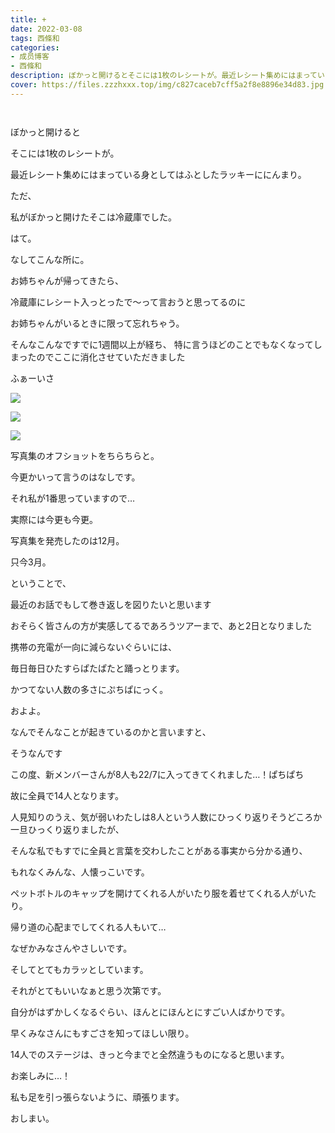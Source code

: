 ```yaml
---
title: +
date: 2022-03-08
tags: 西條和
categories: 
- 成员博客
- 西條和
description: ぼかっと開けるとそこには1枚のレシートが。最近レシート集めにはまっている身としてはふとしたラッキーににんま...
cover: https://files.zzzhxxx.top/img/c827caceb7cff5a2f8e8896e34d83.jpg 
---
```


        ﻿






ぼかっと開けると


そこには1枚のレシートが。


































最近レシート集めにはまっている身としてはふとしたラッキーににんまり。



















ただ、









私がぼかっと開けたそこは冷蔵庫でした。





















はて。









なしてこんな所に。


























お姉ちゃんが帰ってきたら、

冷蔵庫にレシート入っとったで〜って言おうと思ってるのに








お姉ちゃんがいるときに限って忘れちゃう。





























そんなこんなですでに1週間以上が経ち、
特に言うほどのことでもなくなってしまったのでここに消化させていただきました
















































ふぁーいさ



![](https://files.zzzhxxx.top/img/c827caceb7cff5a2f8e8896e34d83.jpg)






![](https://files.zzzhxxx.top/img/c827caceb7cff5a2f8e8896e34d83-01.jpg)



![](https://files.zzzhxxx.top/img/c827caceb7cff5a2f8e8896e34d83-02.jpg)







写真集のオフショットをちらちらと。

















今更かいって言うのはなしです。





















それ私が1番思っていますので…































実際には今更も今更。














写真集を発売したのは12月。
















只今3月。










































ということで、




最近のお話でもして巻き返しを図りたいと思います


























おそらく皆さんの方が実感してるであろうツアーまで、あと2日となりました


















携帯の充電が一向に減らないぐらいには、

毎日毎日ひたすらぱたぱたと踊っとります。



























かつてない人数の多さにぷちぱにっく。
































およよ。

























なんでそんなことが起きているのかと言いますと、













そうなんです

























この度、新メンバーさんが8人も22/7に入ってきてくれました…！ぱちぱち



















故に全員で14人となります。























人見知りのうえ、気が弱いわたしは8人という人数にひっくり返りそうどころか一旦ひっくり返りましたが、























そんな私でもすでに全員と言葉を交わしたことがある事実から分かる通り、
















もれなくみんな、人懐っこいです。




















ペットボトルのキャップを開けてくれる人がいたり服を着せてくれる人がいたり。



帰り道の心配までしてくれる人もいて…













なぜかみなさんやさしいです。




























そしてとてもカラッとしています。

























それがとてもいいなぁと思う次第です。



















自分がはずかしくなるぐらい、ほんとにほんとにすごい人ばかりです。



















早くみなさんにもすごさを知ってほしい限り。


























14人でのステージは、きっと今までと全然違うものになると思います。


























お楽しみに…！




















私も足を引っ張らないように、頑張ります。



















おしまい。


